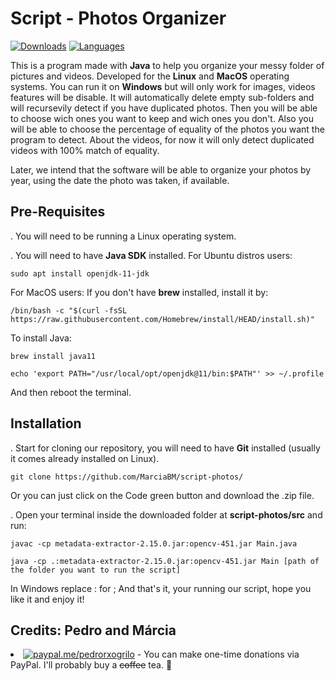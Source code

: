 # Script - Photos Organizer

[![Downloads](https://img.shields.io/github/downloads/MarciaBM/script-photos/total)]()
[![Languages](https://img.shields.io/github/languages/top/MarciaBM/script-photos)]()

This is a program made with **Java** to help you organize your messy folder of pictures and videos. Developed for the **Linux** and **MacOS** operating systems. You can run it on **Windows** but will only work for images, videos features will be disable.
It will automatically delete empty sub-folders and will recursevily detect if you have duplicated photos. Then you will be able to choose wich ones you want to keep and wich ones you don't. Also you will be able to choose the percentage of equality of the photos you want the program to detect. About the videos, for now it will only detect duplicated videos with 100% match of equality.

Later, we intend that the software will be able to organize your photos by year, using the date the photo was taken, if available.

Pre-Requisites
------------------

. You will need to be running a Linux operating system.

. You will need to have **Java SDK** installed.
For Ubuntu distros users:
```
sudo apt install openjdk-11-jdk
```
For MacOS users:
If you don't have **brew** installed, install it by:
```
/bin/bash -c "$(curl -fsSL https://raw.githubusercontent.com/Homebrew/install/HEAD/install.sh)" 
```
To install Java:
```
brew install java11
```
```
echo 'export PATH="/usr/local/opt/openjdk@11/bin:$PATH"' >> ~/.profile
```
And then reboot the terminal.

Installation
------------------
. Start for cloning our repository, you will need to have **Git** installed (usually it comes already installed on Linux).
```
git clone https://github.com/MarciaBM/script-photos/
```
Or you can just click on the Code green button and download the .zip file.

. Open your terminal inside the downloaded folder at **script-photos/src** and run:
```
javac -cp metadata-extractor-2.15.0.jar:opencv-451.jar Main.java
```
```
java -cp .:metadata-extractor-2.15.0.jar:opencv-451.jar Main [path of the folder you want to run the script]
```
In Windows replace : for ;
And that's it, your running our script, hope you like it and enjoy it!

Credits: Pedro and Márcia
------------

<li><a href="https://paypal.me/pedrorxpgrilo" rel="nofollow"><img src="https://camo.githubusercontent.com/a18b4bf3a695fb7a3c6eff91238fe45862849a8b38ffe492764d33fc73036de2/68747470733a2f2f696f6e69636162697a61752e6769746875622e696f2f6261646765732f70617970616c2e737667" alt="paypal.me/pedrorxogrilo" data-canonical-src="https://ionicabizau.github.io/badges/paypal.svg" style="max-width:100%;"></a> - You can make one-time donations via PayPal. I'll probably buy a <del>coffee</del> tea. <g-emoji class="g-emoji" alias="tea" fallback-src="https://github.githubassets.com/images/icons/emoji/unicode/1f375.png">🍵</g-emoji></li>
